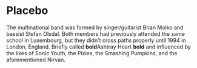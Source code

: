 # Placebo

The multinational band was formed by singer/guitarist Brian Molko and bassist Stefan Olsdal. Both members had previously attended the same school in Luxembourg, but they didn't cross paths properly until 1994 in London, England. Briefly called **bold**Ashtray Heart **bold**  and influenced by the likes of Sonic Youth, the Pixies, the Smashing Pumpkins, and the aforementioned Nirvan.
